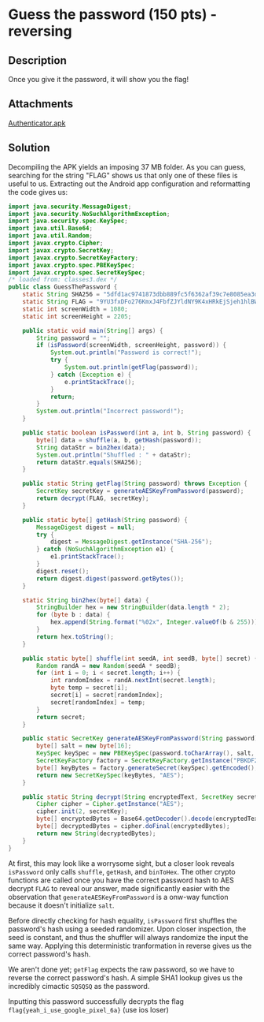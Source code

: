 # Guess the password (150 pts) - reversing

## Description

Once you give it the password, it will show you the flag!

## Attachments

[Authenticator.apk](Authenticator.apk)

## Solution

Decompiling the APK yields an imposing 37 MB folder. As you can guess, searching for the string "FLAG" shows us that only one of these files is useful to us. Extracting out the Android app configuration and reformatting the code gives us:
```java
import java.security.MessageDigest;
import java.security.NoSuchAlgorithmException;
import java.security.spec.KeySpec;
import java.util.Base64;
import java.util.Random;
import javax.crypto.Cipher;
import javax.crypto.SecretKey;
import javax.crypto.SecretKeyFactory;
import javax.crypto.spec.PBEKeySpec;
import javax.crypto.spec.SecretKeySpec;
/* loaded from: classes3.dex */
public class GuessThePassword {
    static String SHA256 = "5dfd1ac9741873dbb889fc5f6362af39c7e8085ea3d952974f37ca66e6f6c597";
    static String FLAG = "9YU3fxDFo276KmxJ4FbfZJYldNY9K4xHRkEjSjeh1hlBWGgYr4CRGo2+w4bHKIL7";
    static int screenWidth = 1080;
    static int screenHeight = 2205;

    public static void main(String[] args) {
        String password = "";
        if (isPassword(screenWidth, screenHeight, password)) {
            System.out.println("Password is correct!");
            try {
                System.out.println(getFlag(password));
            } catch (Exception e) {
                e.printStackTrace();
            }
            return;
        }
        System.out.println("Incorrect password!");
    }

    public static boolean isPassword(int a, int b, String password) {
        byte[] data = shuffle(a, b, getHash(password));
        String dataStr = bin2hex(data);
        System.out.println("Shuffled : " + dataStr);
        return dataStr.equals(SHA256);
    }

    public static String getFlag(String password) throws Exception {
        SecretKey secretKey = generateAESKeyFromPassword(password);
        return decrypt(FLAG, secretKey);
    }

    public static byte[] getHash(String password) {
        MessageDigest digest = null;
        try {
            digest = MessageDigest.getInstance("SHA-256");
        } catch (NoSuchAlgorithmException e1) {
            e1.printStackTrace();
        }
        digest.reset();
        return digest.digest(password.getBytes());
    }

    static String bin2hex(byte[] data) {
        StringBuilder hex = new StringBuilder(data.length * 2);
        for (byte b : data) {
            hex.append(String.format("%02x", Integer.valueOf(b & 255)));
        }
        return hex.toString();
    }

    public static byte[] shuffle(int seedA, int seedB, byte[] secret) {
        Random randA = new Random(seedA * seedB);
        for (int i = 0; i < secret.length; i++) {
            int randomIndex = randA.nextInt(secret.length);
            byte temp = secret[i];
            secret[i] = secret[randomIndex];
            secret[randomIndex] = temp;
        }
        return secret;
    }

    public static SecretKey generateAESKeyFromPassword(String password) throws Exception {
        byte[] salt = new byte[16];
        KeySpec keySpec = new PBEKeySpec(password.toCharArray(), salt, 10000, 128);
        SecretKeyFactory factory = SecretKeyFactory.getInstance("PBKDF2WithHmacSHA1");
        byte[] keyBytes = factory.generateSecret(keySpec).getEncoded();
        return new SecretKeySpec(keyBytes, "AES");
    }

    public static String decrypt(String encryptedText, SecretKey secretKey) throws Exception {
        Cipher cipher = Cipher.getInstance("AES");
        cipher.init(2, secretKey);
        byte[] encryptedBytes = Base64.getDecoder().decode(encryptedText);
        byte[] decryptedBytes = cipher.doFinal(encryptedBytes);
        return new String(decryptedBytes);
    }
}
```
At first, this may look like a worrysome sight, but a closer look reveals `isPassword` only calls `shuffle`, `getHash`, and `binToHex`. The other crypto functions are called once you have the correct password hash to AES decrypt `FLAG` to reveal our answer, made significantly easier with the observation that `generateAESKeyFromPassword` is a onw-way function because it doesn't initialize `salt`.

Before directly checking for hash equality, `isPassword` first shuffles the password's hash using a seeded randomizer. Upon closer inspection, the seed is constant, and thus the shuffler will always randomize the input the same way. Applying this deterministic tranformation in reverse gives us the correct password's hash.

We aren't done yet; `getFlag` expects the raw password, so we have to reverse the correct password's hash. A simple SHA1 lookup gives us the incredibly cimactic `SQSQSQ` as the password.

Inputting this password successfully decrypts the flag `flag{yeah_i_use_google_pixel_6a}` (use ios loser)